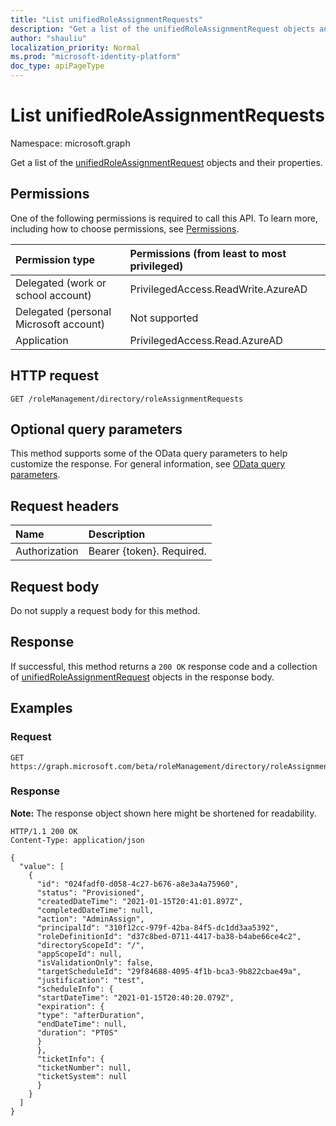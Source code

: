 ```yaml
---
title: "List unifiedRoleAssignmentRequests"
description: "Get a list of the unifiedRoleAssignmentRequest objects and their properties."
author: "shauliu"
localization_priority: Normal
ms.prod: "microsoft-identity-platform"
doc_type: apiPageType
---
```


# List unifiedRoleAssignmentRequests

Namespace: microsoft.graph

Get a list of the [unifiedRoleAssignmentRequest](../resources/unifiedroleassignmentrequest.md) objects and their properties.

## Permissions

One of the following permissions is required to call this API. To learn more, including how to choose permissions, see [Permissions](/graph/permissions-reference).

| Permission type                        | Permissions (from least to most privileged) |
| :------------------------------------- | :------------------------------------------ |
| Delegated (work or school account)     | PrivilegedAccess.ReadWrite.AzureAD          |
| Delegated (personal Microsoft account) | Not supported                               |
| Application                            | PrivilegedAccess.Read.AzureAD               |

## HTTP request

<!-- {
  "blockType": "ignored"
}
-->

```http
GET /roleManagement/directory/roleAssignmentRequests
```

## Optional query parameters

This method supports some of the OData query parameters to help customize the response. For general information, see [OData query parameters](/graph/query-parameters).

## Request headers

| Name          | Description               |
| :------------ | :------------------------ |
| Authorization | Bearer {token}. Required. |

## Request body

Do not supply a request body for this method.

## Response

If successful, this method returns a `200 OK` response code and a collection of [unifiedRoleAssignmentRequest](../resources/unifiedroleassignmentrequest.md) objects in the response body.

## Examples

### Request

<!-- {
  "blockType": "request",
  "name": "list_unifiedroleassignmentrequest"
}
-->

```http
GET https://graph.microsoft.com/beta/roleManagement/directory/roleAssignmentRequests
```

### Response

**Note:** The response object shown here might be shortened for readability.

<!-- {
  "blockType": "response",
  "truncated": true,
  "@odata.type": "Collection(microsoft.graph.unifiedRoleAssignmentRequest)"
}
-->

```http
HTTP/1.1 200 OK
Content-Type: application/json

{
  "value": [
    {
      "id": "024fadf0-d058-4c27-b676-a8e3a4a75960",
      "status": "Provisioned",
      "createdDateTime": "2021-01-15T20:41:01.897Z",
      "completedDateTime": null,
      "action": "AdminAssign",
      "principalId": "310f12cc-979f-42ba-84f5-dc1dd3aa5392",
      "roleDefinitionId": "d37c8bed-0711-4417-ba38-b4abe66ce4c2",
      "directoryScopeId": "/",
      "appScopeId": null,
      "isValidationOnly": false,
      "targetScheduleId": "29f84688-4095-4f1b-bca3-9b822cbae49a",
      "justification": "test",
      "scheduleInfo": {
      "startDateTime": "2021-01-15T20:40:20.079Z",
      "expiration": {
      "type": "afterDuration",
      "endDateTime": null,
      "duration": "PT0S"
      }
      },
      "ticketInfo": {
      "ticketNumber": null,
      "ticketSystem": null
      }
    }
  ]
}
```
